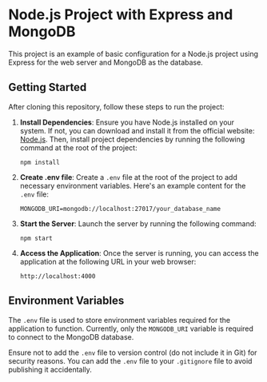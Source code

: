 # Node.js Project with Express and MongoDB

This project is an example of basic configuration for a Node.js project using Express for the web server and MongoDB as the database.

## Getting Started

After cloning this repository, follow these steps to run the project:

1. **Install Dependencies**: Ensure you have Node.js installed on your system. If not, you can download and install it from the official website: [Node.js](https://nodejs.org/). Then, install project dependencies by running the following command at the root of the project:
   ```
   npm install
   ```

2. **Create .env file**: Create a `.env` file at the root of the project to add necessary environment variables. Here's an example content for the `.env` file:
   ```
   MONGODB_URI=mongodb://localhost:27017/your_database_name
   ```

3. **Start the Server**: Launch the server by running the following command:
   ```
   npm start
   ```

4. **Access the Application**: Once the server is running, you can access the application at the following URL in your web browser:
   ```
   http://localhost:4000
   ```

## Environment Variables

The `.env` file is used to store environment variables required for the application to function. Currently, only the `MONGODB_URI` variable is required to connect to the MongoDB database.

Ensure not to add the `.env` file to version control (do not include it in Git) for security reasons. You can add the `.env` file to your `.gitignore` file to avoid publishing it accidentally.
